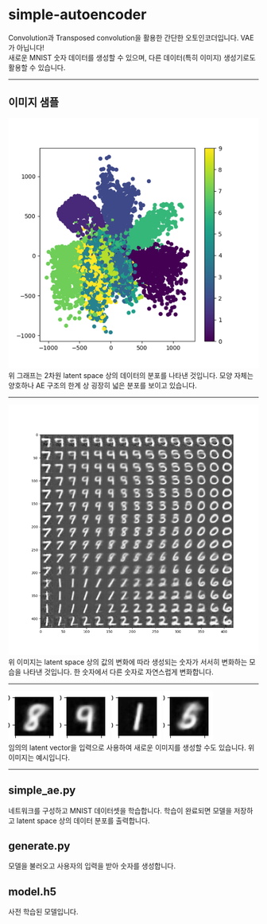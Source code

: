 # simple-autoencoder

Convolution과 Transposed convolution을 활용한 간단한 오토인코더입니다. VAE가 아닙니다!  
새로운 MNIST 숫자 데이터를 생성할 수 있으며, 다른 데이터(특히 이미지) 생성기로도 활용할 수 있습니다.
- - -
## 이미지 샘플
![img_latent_space](latent_space.png)
<br>
위 그래프는 2차원 latent space 상의 데이터의 분포를 나타낸 것입니다. 모양 자체는 양호하나 AE 구조의 한계 상 굉장히 넓은 분포를 보이고 있습니다.

---

<img src="https://github.com/moon44432/simple-autoencoder/blob/master/generated.png" width="512">
<br>
위 이미지는 latent space 상의 값의 변화에 따라 생성되는 숫자가 서서히 변화하는 모습을 나타낸 것입니다. 한 숫자에서 다른 숫자로 자연스럽게 변화합니다.

---

![sample_1](generated_x_-100_y_100.png)
![sample_2](generated_x_-250_y_-250.png)
![sample_3](generated_x_-500_y_500.png)
![sample_4](generated_x_125_y_125.png)
<br>
임의의 latent vector을 입력으로 사용하여 새로운 이미지를 생성할 수도 있습니다. 위 이미지는 예시입니다.

---

## simple_ae.py
네트워크를 구성하고 MNIST 데이터셋을 학습합니다. 학습이 완료되면 모델을 저장하고 latent space 상의 데이터 분포를 출력합니다.

## generate.py
모델을 불러오고 사용자의 입력을 받아 숫자를 생성합니다.

## model.h5
사전 학습된 모델입니다.
